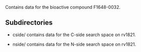 Contains data for the bioactive compound F1648-0032.

## Subdirectories

- cside/ contains data for the C-side search space on rv1821.

- nside/ contains data for the N-side search space on rv1821.

